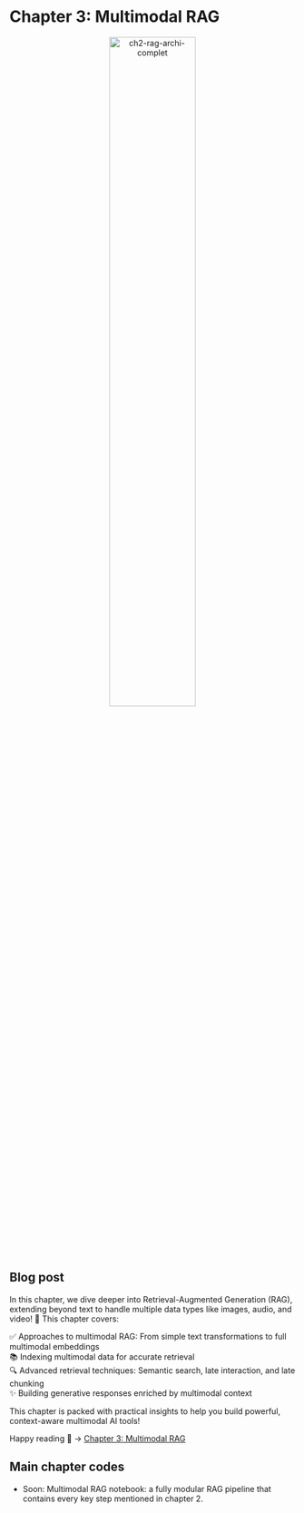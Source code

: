 # Chapter 3: Multimodal RAG

<div align="center">
  <img src="https://github.com/user-attachments/assets/95400073-c63a-41d9-aa16-04480523380d" width="55%" alt="ch2-rag-archi-complet">
</div>

## Blog post
In this chapter, we dive deeper into Retrieval-Augmented Generation (RAG), extending beyond text to handle multiple data types like images, audio, and video! 🎉
This chapter covers:

✅ Approaches to multimodal RAG: From simple text transformations to full multimodal embeddings <br>
📚 Indexing multimodal data for accurate retrieval <br>
🔍 Advanced retrieval techniques: Semantic search, late interaction, and late chunking <br>
✨ Building generative responses enriched by multimodal context <br>

This chapter is packed with practical insights to help you build powerful, context-aware multimodal AI tools!

Happy reading 🤗 ->  [Chapter 3: Multimodal RAG](https://medium.com/@marcharaoui/chapter-3-multimodal-rag-e3fdd9b3e450)

## Main chapter codes
- Soon: Multimodal RAG notebook: a fully modular RAG pipeline that contains every key step mentioned in chapter 2.

